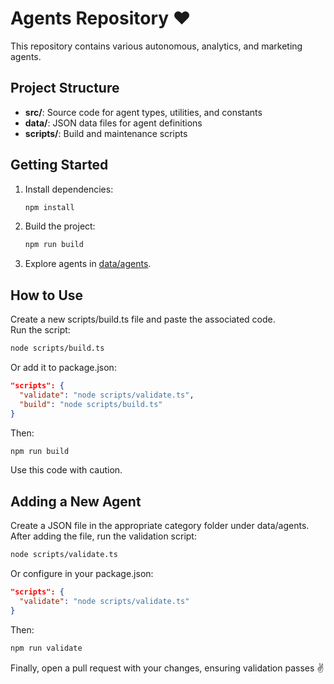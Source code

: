 # Agents Repository ❤️

This repository contains various autonomous, analytics, and marketing agents.  

## Project Structure
- **src/**: Source code for agent types, utilities, and constants  
- **data/**: JSON data files for agent definitions  
- **scripts/**: Build and maintenance scripts  

## Getting Started

1. Install dependencies:
   ```bash
   npm install
   ```
2. Build the project:
   ```bash
   npm run build
   ```
3. Explore agents in [data/agents](./data/agents/).

## How to Use
Create a new scripts/build.ts file and paste the associated code.  
Run the script:
```bash
node scripts/build.ts
```
Or add it to package.json:
```json
"scripts": {
  "validate": "node scripts/validate.ts",
  "build": "node scripts/build.ts"
}
```
Then:
```bash
npm run build
```
Use this code with caution.

## Adding a New Agent
Create a JSON file in the appropriate category folder under data/agents.  
After adding the file, run the validation script:
```bash
node scripts/validate.ts
```
Or configure in your package.json:
```json
"scripts": {
  "validate": "node scripts/validate.ts"
}
```
Then:
```bash
npm run validate
```
Finally, open a pull request with your changes, ensuring validation passes ✌️

